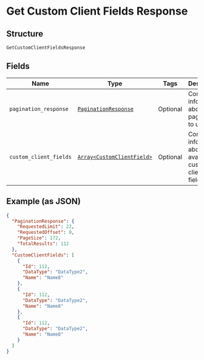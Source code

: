 
# Get Custom Client Fields Response

## Structure

`GetCustomClientFieldsResponse`

## Fields

| Name | Type | Tags | Description |
|  --- | --- | --- | --- |
| `pagination_response` | [`PaginationResponse`](../../doc/models/pagination-response.md) | Optional | Contains information about the pagination to use. |
| `custom_client_fields` | [`Array<CustomClientField>`](../../doc/models/custom-client-field.md) | Optional | Contains information about the available custom client fields. |

## Example (as JSON)

```json
{
  "PaginationResponse": {
    "RequestedLimit": 22,
    "RequestedOffset": 0,
    "PageSize": 172,
    "TotalResults": 112
  },
  "CustomClientFields": [
    {
      "Id": 112,
      "DataType": "DataType2",
      "Name": "Name8"
    },
    {
      "Id": 112,
      "DataType": "DataType2",
      "Name": "Name8"
    },
    {
      "Id": 112,
      "DataType": "DataType2",
      "Name": "Name8"
    }
  ]
}
```

